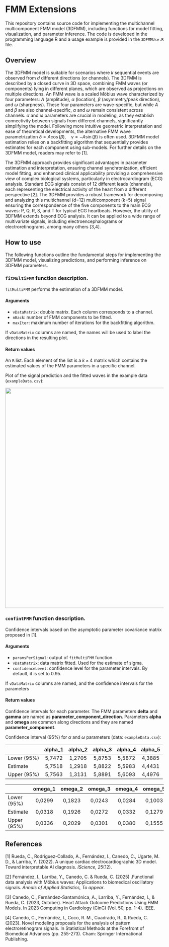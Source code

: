# FMM Extensions


This repository contains source code for implementing the multichannel multicomponent FMM model (3DFMM), including functions for model fitting, visualization, and parameter inference. The code is developed in the programming language R and a usage example is provided  in the `3DFMMUse.R` file. 

## Overview
The 3DFMM model is suitable for scenarios where $k$ sequential events are observed from $d$ different directions (or channels). The 3DFMM is described by a closed curve in 3D space, combining FMM waves (or components) lying in different planes, which are observed as projections on multiple directions. An FMM wave is a scaled Möbius wave characterized by four parameters: $A$ (amplitude), $\alpha$ (location), $\beta$ (asymmetry/peak direction), and $\omega$ (sharpness). These four parameters are wave-specific, but while $A$ and $\beta$ are also channel-specific, $\alpha$ and $\omega$ remain consistent across channels. $\alpha$ and $\omega$ parameters are crucial in modeling, as they establish connectivity between signals from different channels, significantly simplifying the model. Following more intuitive geometric interpretation and ease of theoretical developments, the alternative FMM wave parametrization $\delta = A\cos(\beta), \quad \gamma = -A\sin(\beta)$ is often used. 
3DFMM model estimation relies on a backfitting algorithm that sequentially provides estimates for each component using sub-models. For further details on the 3DFMM model, readers may refer to [1].  

The 3DFMM approach provides significant advantages in parameter estimation and interpretation, ensuring channel synchronization, efficient model fitting, and enhanced clinical applicability providing a comprehensive view of complex biological systems, particularly in electrocardiogram (ECG) analysis. Standard ECG signals consist of 12 different leads (channels), each representing the electrical activity of the heart from a different perspective [2].  The 3DFMM provides a robust framework for decomposing and analyzing this multichannel (d=12) multicomponent (k=5) signal ensuring the correspondence of the five components to the main ECG waves: P, Q, R, S, and T for typical ECG heartbeats. However, the utility of 3DFMM extends beyond ECG analysis. It can be applied to a wide range of multivariate signals, including electroencephalograms or electroretinograms, among many others [3,4].  

## How to use

The following functions outline the fundamental steps for implementing the 3DFMM model, visualizing predictions, and performing inference on 3DFMM parameters.

### `fitMultiFMM` function description.

`fitMultiFMM` performs the estimation of a 3DFMM model.

#### Arguments

* `vDataMatrix`: double matrix. Each column corresponds to a channel.
* `nBack`: number of FMM components to be fitted.
* `maxIter`: maximum number of iterations for the backfitting algorithm.

If `vDataMatrix` columns are named, the names will be used to label the directions in the resulting plot. 

#### Return values
An `R` list. Each element of the list is a  $k\times 4$ matrix which contains the estimated values of the FMM parameters in a specific channel.

Plot of the signal prediction and the fitted waves in the example data (`exampleData.csv`):

<p align="center">
  <img src="https://user-images.githubusercontent.com/117477025/215553083-31e7b77b-7d87-479f-a305-4445fadae784.jpg" width="900" height="700" alt>
</p>

### `confintFMM` function description.

Confidence intervals based on the asymptotic parameter covariance matrix proposed in [1].

#### Arguments
* `paramsPerSignal`: output of `fitMultiFMM` function.
* `vDataMatrix`: data matrix fitted. Used for the estimate of sigma.
* `confidenceLevel`: confidence level for the parameter intervals. By default, it is set to 0.95.

If `vDataMatrix` columns are named, and the confidence intervals for the parameters

#### Return values
Confidence intervals for each parameter. The FMM parameters **delta** and **gamma** are named as **parameter_component_direction**. Parameters **alpha** and **omega** are common along directions and they are named **parameter_component**.

Confidence interval (95%) for $\alpha$ and $\omega$ parameters (data: `exampleData.csv`):

|             | alpha_1 | alpha_2 | alpha_3 | alpha_4 | alpha_5 |
|-------------|:-------:|:-------:|:-------:|:-------:|:-------:|
| Lower (95%) | 5,7472  | 1,2705  | 5,8753  | 5,5872  | 4,3885  |
| Estimate    | 5,7518  | 1,2918  | 5,8822  | 5,5983  | 4,4431  |
| Upper (95%) | 5,7563  | 1,3131  | 5,8891  | 5,6093  | 4,4976  |


|             | omega_1 | omega_2 | omega_3 | omega_4 | omega_5 |
|-------------|:-------:|:-------:|:-------:|:-------:|:-------:|
| Lower (95%) | 0,0299  | 0,1823  | 0,0243  | 0,0284  | 0,1003  |
| Estimate    | 0,0318  | 0,1926  | 0,0272  | 0,0332  | 0,1279  |
| Upper (95%) | 0,0336  | 0,2029  | 0,0301  | 0,0380  | 0,1555  |

## References
[1] Rueda, C., Rodríguez-Collado, A., Fernández, I., Canedo, C., Ugarte, M. D., & Larriba, Y. (2022). A unique cardiac electrocardiographic 3D model. Toward interpretable AI diagnosis. *IScience, 25*(12).

[2] Fernández, I., Larriba, Y., Canedo, C. & Rueda, C. (2025) .Functional data analysis with Möbius waves: Applications to biomedical oscillatory signals. *Annals of Applied Statistics, To appear*.

[3] Canedo, C., Fernández-Santamónica, A., Larriba, Y., Fernández, I., & Rueda, C. (2023, October). Heart Attack Outcome Predictions Using FMM Models. In 2023 Computing in Cardiology (CinC) (Vol. 50, pp. 1-4). IEEE.

[4] Canedo, C., Fernández, I., Coco, R. M., Cuadrado, R., & Rueda, C. (2023). Novel modeling proposals for the analysis of pattern electroretinogram signals. In Statistical Methods at the Forefront of Biomedical Advances (pp. 255-273). Cham: Springer International Publishing.





